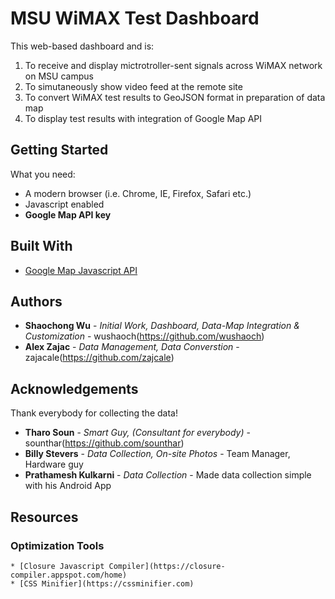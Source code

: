 # MSU WiMAX Test Dashboard

This web-based dashboard and is: 

  1. To receive and display mictrotroller-sent signals across WiMAX network on MSU campus
  2. To simutaneously show video feed at the remote site
  3. To convert WiMAX test results to GeoJSON format in preparation of data map
  4. To display test results with integration of Google Map API

## Getting Started

What you need:

  * A modern browser (i.e. Chrome, IE, Firefox, Safari etc.)
  * Javascript enabled
  * **Google Map API key**
  
## Built With

* [Google Map Javascript API](https://developers.google.com/maps/documentation/javascript/)

## Authors

* **Shaochong Wu** - *Initial Work, Dashboard, Data-Map Integration & Customization* - wushaoch(https://github.com/wushaoch)
* **Alex Zajac** - *Data Management, Data Converstion* - zajacale(https://github.com/zajcale)

## Acknowledgements

Thank everybody for collecting the data!
* **Tharo Soun** - *Smart Guy, (Consultant for everybody)* - sounthar(https://github.com/sounthar)
* **Billy Stevers** - *Data Collection, On-site Photos* - Team Manager, Hardware guy
* **Prathamesh Kulkarni** - *Data Collection* - Made data collection simple with his Android App

## Resources

  ### Optimization Tools
    * [Closure Javascript Compiler](https://closure-compiler.appspot.com/home)
    * [CSS Minifier](https://cssminifier.com)
    
    

